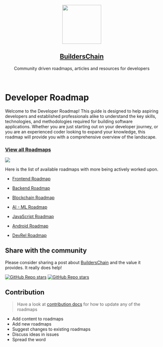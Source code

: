 <p align="center">
  <img src="https://user-images.githubusercontent.com/91731654/219326368-6816e031-8d0d-45bd-9a0c-8c1f12b157ad.png" height="128">
  <h2 align="center"><a href="https://github.com/BuildersChain">BuildersChain</a></h2>
  <p align="center">Community driven roadmaps, articles and resources for developers</p>
</p>

<br>



# Developer Roadmap
Welcome to the Developer Roadmap! This guide is designed to help aspiring developers and established professionals alike to understand the key skills, technologies, and methodologies required for building software applications. Whether you are just starting out on your developer journey, or you are an experienced coder looking to expand your knowledge, this roadmap will provide you with a comprehensive overview of the landscape.


### [View all Roadmaps](https://github.com/BuildersChain/Developers-Roadmap)

![](https://i.imgur.com/waxVImv.png)

Here is the list of available roadmaps with more being actively worked upon.

- [Frontend Roadmap](https://github.com/BuildersChain/Developers-Roadmap/tree/main/Frontend-Developer)

- [Backend Roadmap](https://github.com/BuildersChain/Developers-Roadmap/tree/main/Backend-Developer)

- [Blockchain Roadmap](https://github.com/BuildersChain/Developers-Roadmap/blob/main/WEB3-Developer/WEB3-Development.md)

- [AI - ML Roadmap](https://github.com/BuildersChain/Developers-Roadmap/tree/main/ML-AI)

- [JavaScript Roadmap](https://github.com/BuildersChain/Developers-Roadmap/blob/main/Frontend-Developer/JavaScript/Javascript-roadmap.md)

- [Android Roadmap](https://github.com/BuildersChain/Developers-Roadmap/tree/main/Android%20Developer)

- [DevRel Roadmap](https://github.com/BuildersChain/Developers-Roadmap/tree/main/DevRel)


## Share with the community

Please consider sharing a post about [BuildersChain](https://github.com/BuildersChain) and the value it provides. It really does help!

[![GitHub Repo stars](https://img.shields.io/badge/share%20on-twitter-03A9F4?logo=twitter)](https://twitter.com/builderschain)
[![GitHub Repo stars](https://img.shields.io/badge/share%20on-linkedin-3949AB?logo=linkedin)](https://www.linkedin.com/company/builderschain)


## Contribution

> Have a look at [contribution docs](./CONTRIBUTING.md) for how to update any of the roadmaps

- Add content to roadmaps
- Add new roadmaps
- Suggest changes to existing roadmaps
- Discuss ideas in issues
- Spread the word



<!-- ## Key Skills
The following is a list of essential skills that every developer should possess:

Problem Solving: The ability to break down complex problems into smaller, more manageable parts.

Programming Fundamentals: A solid understanding of basic programming concepts such as data structures, algorithms, and programming languages.

Git & Version Control: Knowledge of Git and version control systems such as GitHub, GitLab, or Bitbucket.

Databases: An understanding of relational databases, NoSQL databases, and data storage solutions.

Web Development: Familiarity with HTML, CSS, JavaScript, and front-end frameworks such as React or Angular.

Back-End Development: Knowledge of server-side technologies such as Node.js, Ruby on Rails, or Django.

Agile Methodologies: Familiarity with Agile software development methodologies such as Scrum or Kanban.

Continuous Integration & Deployment (CI/CD): Knowledge of CI/CD pipelines and how to automate the software delivery process.

Cloud Computing: Understanding of cloud computing platforms such as AWS, GCP, or Azure.

Technologies
The following is a list of popular technologies and tools that are used by developers:

Front-End: React, Angular, Vue.js, HTML, CSS, JavaScript.

Back-End: Node.js, Ruby on Rails, Django, PHP, Java.

Databases: MySQL, MongoDB, PostgreSQL, Oracle, SQL Server.

Git & Version Control: GitHub, GitLab, Bitbucket.

Agile Methodologies: Scrum, Kanban.

CI/CD: Jenkins, Travis CI, CircleCI.

Cloud Computing: AWS, GCP, Azure.

Methodologies
The following is a list of methodologies that are commonly used in software development:

Agile: Agile methodologies prioritize iterative, incremental development and continuous delivery of software.

DevOps: DevOps is a set of practices that seeks to integrate software development and operations, enabling organizations to deliver software faster and with higher quality.

Continuous Integration & Deployment (CI/CD): CI/CD pipelines automate the software delivery process, enabling developers to deliver code changes faster and with greater confidence.

Conclusion
The developer landscape is constantly evolving, and it can be challenging to keep up with the latest technologies, methodologies, and best practices. However, by focusing on the key skills and technologies outlined in this roadmap, you can set yourself up for success as a software developer. Remember to continue learning and exploring new technologies, and always strive to improve your skills and knowledge. Good luck!
 Developers-Roadmap
This repo contains developer path for every tech stack. -->
